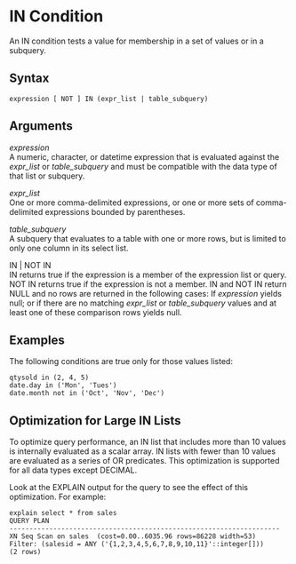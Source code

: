 # IN Condition<a name="r_in_condition"></a>

An IN condition tests a value for membership in a set of values or in a subquery\. 

## Syntax<a name="r_in_condition-synopsis"></a>

```
expression [ NOT ] IN (expr_list | table_subquery)
```

## Arguments<a name="r_in_condition-arguments"></a>

 *expression*   
A numeric, character, or datetime expression that is evaluated against the *expr\_list* or *table\_subquery* and must be compatible with the data type of that list or subquery\. 

 *expr\_list*   
One or more comma\-delimited expressions, or one or more sets of comma\-delimited expressions bounded by parentheses\. 

 *table\_subquery*   
A subquery that evaluates to a table with one or more rows, but is limited to only one column in its select list\. 

IN \| NOT IN   
IN returns true if the expression is a member of the expression list or query\. NOT IN returns true if the expression is not a member\. IN and NOT IN return NULL and no rows are returned in the following cases: If *expression* yields null; or if there are no matching *expr\_list* or *table\_subquery* values and at least one of these comparison rows yields null\. 

## Examples<a name="r_in_condition-examples"></a>

The following conditions are true only for those values listed: 

```
qtysold in (2, 4, 5)
date.day in ('Mon', 'Tues')
date.month not in ('Oct', 'Nov', 'Dec')
```

## Optimization for Large IN Lists<a name="r_in_condition-optimization-for-large-in-lists"></a>

To optimize query performance, an IN list that includes more than 10 values is internally evaluated as a scalar array\. IN lists with fewer than 10 values are evaluated as a series of OR predicates\. This optimization is supported for all data types except DECIMAL\. 

Look at the EXPLAIN output for the query to see the effect of this optimization\. For example: 

```
explain select * from sales
QUERY PLAN
--------------------------------------------------------------------
XN Seq Scan on sales  (cost=0.00..6035.96 rows=86228 width=53)
Filter: (salesid = ANY ('{1,2,3,4,5,6,7,8,9,10,11}'::integer[]))
(2 rows)
```